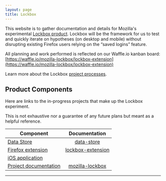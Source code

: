 ```yaml
---
layout: page
title: Lockbox
---
```


This website is to gather documentation and details for Mozilla's experimental
[Lockbox product][website]. Lockbox will be the framework for us to test and
quickly iterate on hypotheses (on desktop and mobile) without disrupting
existing Firefox users relying on the “saved logins” feature.

All planning and work performed is reflected on our Waffle.io kanban board:  
[https://waffle.io/mozilla-lockbox/lockbox-extension](https://waffle.io/mozilla-lockbox/lockbox-extension)

Learn more about the Lockbox [project processes](/process).

## Product Components

Here are links to the in-progress projects that make up the Lockbox experiment.

This is not exhaustive nor a guarantee of any future plans but meant as a
helpful reference.


Component                           | Documentation
---                                 | :---:
[Data Store][datastore-repo]        | [data-store][datastore-docs]
[Firefox extension][extension-repo] | [lockbox-extension][extension-docs]
[iOS application][ios-repo]         |
[Project documentation][docs-repo]  | [mozilla-lockbox][website]

---

[website]: https://mozilla-lockbox.github.io/
[datastore-repo]: https://github.com/mozilla-lockbox/lockbox-datastore
[datastore-docs]: https://mozilla-lockbox.github.io/lockbox-datastore/
[extension-repo]: https://github.com/mozilla-lockbox/lockbox-extension
[extension-docs]: https://mozilla-lockbox.github.io/lockbox-extension/
[ios-repo]: https://github.com/mozilla-lockbox/lockbox-ios
[docs-repo]: https://github.com/mozilla-lockbox/mozilla-lockbox.github.io/
